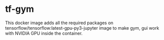 # tf-gym
This docker image adds all the required packages on tensorflow/tensorflow:latest-gpu-py3-jupyter image to make gym, gui work with NVIDIA GPU inside the container.
